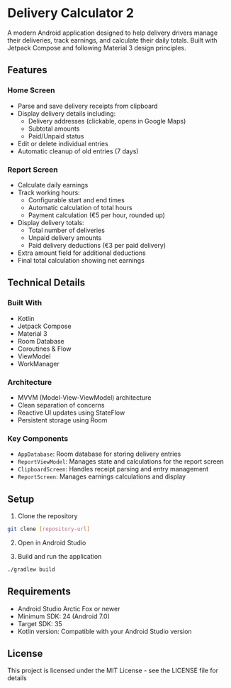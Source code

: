 # Delivery Calculator 2

A modern Android application designed to help delivery drivers manage their deliveries, track earnings, and calculate their daily totals. Built with Jetpack Compose and following Material 3 design principles.

## Features

### Home Screen

- Parse and save delivery receipts from clipboard
- Display delivery details including:
  - Delivery addresses (clickable, opens in Google Maps)
  - Subtotal amounts
  - Paid/Unpaid status
- Edit or delete individual entries
- Automatic cleanup of old entries (7 days)

### Report Screen

- Calculate daily earnings
- Track working hours:
  - Configurable start and end times
  - Automatic calculation of total hours
  - Payment calculation (€5 per hour, rounded up)
- Display delivery totals:
  - Total number of deliveries
  - Unpaid delivery amounts
  - Paid delivery deductions (€3 per paid delivery)
- Extra amount field for additional deductions
- Final total calculation showing net earnings

## Technical Details

### Built With

- Kotlin
- Jetpack Compose
- Material 3
- Room Database
- Coroutines & Flow
- ViewModel
- WorkManager

### Architecture

- MVVM (Model-View-ViewModel) architecture
- Clean separation of concerns
- Reactive UI updates using StateFlow
- Persistent storage using Room

### Key Components

- `AppDatabase`: Room database for storing delivery entries
- `ReportViewModel`: Manages state and calculations for the report screen
- `ClipboardScreen`: Handles receipt parsing and entry management
- `ReportScreen`: Manages earnings calculations and display

## Setup

1. Clone the repository

```bash
git clone [repository-url]
```

2. Open in Android Studio

3. Build and run the application

```bash
./gradlew build
```

## Requirements

- Android Studio Arctic Fox or newer
- Minimum SDK: 24 (Android 7.0)
- Target SDK: 35
- Kotlin version: Compatible with your Android Studio version

## License

This project is licensed under the MIT License - see the LICENSE file for details
